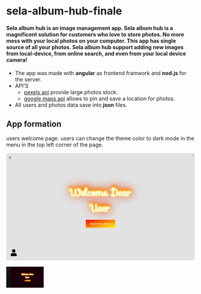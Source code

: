 # sela-album-hub-finale

#### Sela album hub is an image management app. Sela album hub is a magnificent solution for customers who love to store photos. No more mess with your local photos on your computer. This app has single source of all your photos.  Sela album hub support adding new images from local-device, from online search, and even from your local device camera!

- The app was made with __angular__ as frontend framwork and __nod.js__ for the server. 
- API'S
    - [pexels api](https://www.pexels.com/api/) provide large photos stock.
    - [google maps api](https://cloud.google.com/maps-platform) allows to pin and save a location for photos.
- All users and photos data save into __json__ files.

## App formation

users welcome page. users can change the theme color to dark mode in the menu in the top left corner of the page.

![welcome-page](sela-album-hub-main/Sela-AlbumHub/src/assets/github-photos/welcom-page.jpeg "welcome page")

<img src="sela-album-hub-main/Sela-AlbumHub/src/assets/github-photos/welcome-page-black.jpeg" width="100">